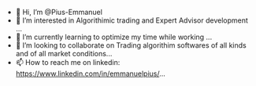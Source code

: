 - 👋 Hi, I’m @Pius-Emmanuel
- 👀 I’m interested in Algorithimic trading and Expert Advisor development ...
- 🌱 I’m currently learning to optimize my time while working ...
- 💞️ I’m looking to collaborate on Trading algorithim softwares of all kinds and of all market conditions...
- 📫 How to reach me on linkedin: https://www.linkedin.com/in/emmanuelpius/...

<!---
Pius-Emmanuel/Pius-Emmanuel is a ✨ special ✨ repository because its `README.md` (this file) appears on your GitHub profile.
You can click the Preview link to take a look at your changes.
--->
